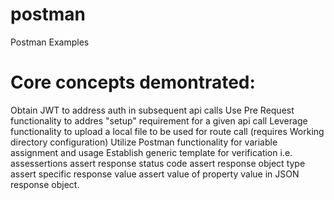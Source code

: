 # postman
 Postman Examples

# Core concepts demontrated:
 Obtain JWT to address auth in subsequent api calls
 Use Pre Request functionality to addres "setup" requirement for a given api call
 Leverage functionality to upload a local file to be used for route call (requires Working directory configuration)
 Utilize Postman functionality for variable assignment and usage
 Establish generic template for verification i.e. assessertions
  assert response status code
  assert response object type
  assert specific response value
  assert value of property value in JSON response object.
 
 
